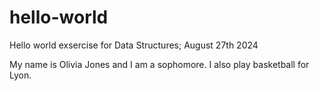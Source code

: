 # hello-world
Hello world exsercise for Data Structures;
August 27th 2024

My name is Olivia Jones and I am a sophomore. I also play basketball for Lyon.
